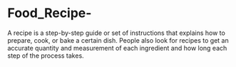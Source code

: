 # Food_Recipe-
A recipe is a step-by-step guide or set of instructions that explains how to prepare, cook, or bake a certain dish. People also look for recipes to get an accurate quantity and measurement of each ingredient and how long each step of the process takes.
